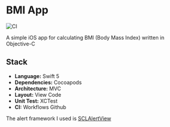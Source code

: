 # BMI App

![CI](https://github.com/joaolfp/BMIApp/workflows/CI/badge.svg)

A simple iOS app for calculating BMI (Body Mass Index) written in Objective-C

## Stack
- <b>Language:</b> Swift 5
- <b>Dependencies:</b> Cocoapods
- <b>Architecture:</b> MVC
- <b>Layout:</b> View Code
- <b>Unit Test:</b> XCTest
- <b>CI:</b> Workflows Github

The alert framework I used is [SCLAlertView](https://github.com/dogo/SCLAlertView)
